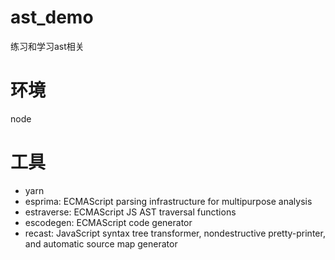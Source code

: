 # ast_demo
练习和学习ast相关

# 环境
node

# 工具
- yarn
- esprima: ECMAScript parsing infrastructure for multipurpose analysis
- estraverse: ECMAScript JS AST traversal functions
- escodegen: ECMAScript code generator
- recast: JavaScript syntax tree transformer, nondestructive pretty-printer, and automatic source map generator
